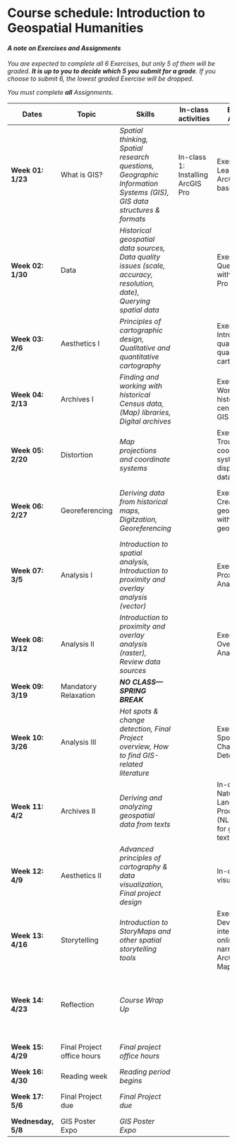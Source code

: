 # Course schedule: Introduction to Geospatial Humanities

#### *A note on Exercises and Assignments*

*You are expected to complete all 6 Exercises, but only 5 of them will be graded. ***It is up to you to decide which 5 you submit for a grade***. If you choose to submit 6, the lowest graded Exercise will be dropped.*

*You must complete ***all*** Assignments.*

| **Dates**          | **Topic**                  | **Skills**                                                                                                           | **In-class activities**           | **Exercises Assigned**                                                             | **Exercises Due**                                                            | **Assignments Assigned**                                 | **Assignments Due**                                      |
| ------------------ | -------------------------- | -------------------------------------------------------------------------------------------------------------------- | --------------------------------- | ---------------------------------------------------------------------------------- | ---------------------------------------------------------------------------- | -------------------------------------------------------- | -------------------------------------------------------- |
| **Week 01: 1/23**  | What is GIS?               | *Spatial thinking, Spatial research questions, Geographic Information Systems (GIS), GIS data structures & formats*  | In-class 1: Installing ArcGIS Pro | Exercise 1: Learning ArcGIS Pro basics                                             |                                                                              |                                                          |                                                          |
| **Week 02: 1/30**  | Data                       | *Historical geospatial data sources, Data quality issues (scale, accuracy, resolution, date), Querying spatial data* |                                   | Exercise 2: Querying data within ArcGIS Pro                                        | Exercise 1: Learning ArcGIS Pro basics using Census data                     |                                                          |                                                          |
| **Week 03: 2/6**   | Aesthetics I               | *Principles of cartographic design, Qualitative and quantitative cartography*                                        |                                   | Exercise 3: Introduction to qualitative and quantitative cartography               |                                                                              | Assignment 1: Cartographic Design                        |                                                          |
| **Week 04: 2/13**  | Archives I                 | *Finding and working with historical Census data, (Map) libraries, Digital archives*                                 |                                   | Exercise 4: Working with historical census data in GIS                             | Exercise 2: Introduction to qualitative and quantitative cartography         |                                                          | Assignment 1: Cartographic Design                        |
| **Week 05: 2/20**  | Distortion                 | *Map projections and coordinate systems*                                                                             |                                   | Exercise 5: Troubleshooting coordinate systems and displaying XY data              |                                                                              | Assignment 2: Census Discovery and Documentation         |                                                          |
| **Week 06: 2/27**  | Georeferencing             | *Deriving data from historical maps, Digitzation, Georeferencing*                                                    |                                   | Exercise 6: Creating geospatial data with georeferencing                           | Exercise 3: Troubleshooting coordinate systems and displaying XY data        | Assignment 3: Spatial Thinking & Spatial Problem Solving | Assignment 2: Census Discovery and Documentation         |
| **Week 07: 3/5**   | Analysis I                 | *Introduction to spatial analysis, Introduction to proximity and overlay analysis (vector)*                          |                                   | Exercise 7: Proximity Analysis                                                     |                                                                              |                                                          |                                                          |
| **Week 08: 3/12**  | Analysis II                | *Introduction to proximity and overlay analysis (raster), Review data sources*                                       |                                   | Exercise 8: Overlay Analysis                                                       | Exercise 4: Proximity Analysis                                               | Assignment 4: Project Data Search and Documentation      | Assignment 3: Spatial Thinking & Spatial Problem Solving |
| **Week 09: 3/19**  | Mandatory Relaxation       | ***NO CLASS—SPRING BREAK***                                                                                          |                                   |                                                                                    |                                                                              |                                                          |                                                          |
| **Week 10: 3/26**  | Analysis III               | *Hot spots & change detection, Final Project overview, How to find GIS-related literature*                           |                                   | Exercise 5: Hot Spot Analysis & Change Detection                                   |                                                                              | Assignment 5: Final Project (Multiple components)        | Assignment 4: Project Data Search and Documentation      |
| **Week 11: 4/2**   | Archives II                | *Deriving and analyzing geospatial data from texts*                                                                  |                                   | In-class: Natural Language Processing (NLP) methods for geospatial text extraction | Exercise 5: Hot Spot Analysis & Change Detection                             |                                                          |                                                          |
| **Week 12: 4/9**   | Aesthetics II              | *Advanced principles of cartography & data visualization, Final project design*                                      |                                   | In-class: Data visualization                                                       |                                                                              |                                                          | Assignment 5.1: Detailed Project Proposal                |
| **Week 13: 4/16**  | Storytelling               | *Introduction to StoryMaps and other spatial storytelling tools*                                                     |                                   | Exercise 6: Developing interactive online narratives using ArcGIS Story Maps       |                                                                              |                                                          |                                                          |
| **Week 14: 4/23**  | Reflection                 | *Course Wrap Up*                                                                                                     |                                   |                                                                                    | Exercise 6: Developing interactive online narratives using ArcGIS Story Maps |                                                          |                                                          |
| **Week 15: 4/29**  | Final Project office hours | *Final project office hours*                                                                                         |                                   |                                                                                    |                                                                              |                                                          | Assignment 5.2: Final Project Draft                      |
| **Week 16: 4/30**  | Reading week               | *Reading period begins*                                                                                              |                                   |                                                                                    |                                                                              |                                                          |                                                          |
| **Week 17: 5/6**   | Final Project due          | *Final Project due*                                                                                                  |                                   |                                                                                    |                                                                              |                                                          | Assignment 5.3: Final Project                            |
| **Wednesday, 5/8** | GIS Poster Expo            | *GIS Poster Expo*                                                                                                    |                                   |                                                                                    |                                                                              |                                                          |                                                          |